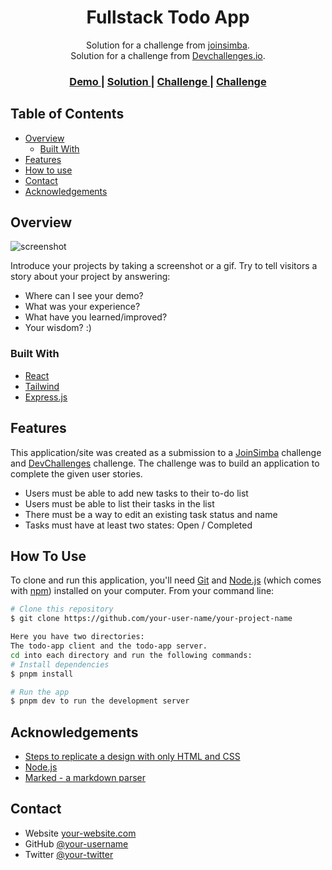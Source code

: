 <!-- Please update value in the {}  -->

<h1 align="center">Fullstack Todo App</h1>

<div align="center">
   Solution for a challenge from  <a href="https://www.joinsimba.com/" target="_blank">joinsimba</a>.
</div>
<div align="center">
   Solution for a challenge from  <a href="http://devchallenges.io" target="_blank">Devchallenges.io</a>.
</div>

<div align="center">
  <h3>
    <a href="https://{your-demo-link.your-domain}">
      Demo
    </a>
    <span> | </span>
    <a href="https://{your-url-to-the-solution}">
      Solution
    </a>
    <span> | </span>
    <a href="
    https://dusty-mandible-d31.notion.site/Simba-Coding-challenge-c7f9db1e2a524043974e661d810dc468">
      Challenge
    </a>
    <span> | </span>
    <a href="https://devchallenges.io/challenges/hH6PbOHBdPm6otzw2De5">
      Challenge
    </a>
  </h3>
</div>

<!-- TABLE OF CONTENTS -->

## Table of Contents

- [Overview](#overview)
  - [Built With](#built-with)
- [Features](#features)
- [How to use](#how-to-use)
- [Contact](#contact)
- [Acknowledgements](#acknowledgements)

<!-- OVERVIEW -->

## Overview

![screenshot](https://user-images.githubusercontent.com/16707738/92399059-5716eb00-f132-11ea-8b14-bcacdc8ec97b.png)

Introduce your projects by taking a screenshot or a gif. Try to tell visitors a story about your project by answering:

- Where can I see your demo?
- What was your experience?
- What have you learned/improved?
- Your wisdom? :)

### Built With

<!-- This section should list any major frameworks that you built your project using. Here are a few examples.-->

- [React](https://reactjs.org/)
- [Tailwind](https://tailwindcss.com/)
- [Express.js](http://expressjs.com/)

## Features

<!-- List the features of your application or follow the template. Don't share the figma file here :) -->

This application/site was created as a submission to a [JoinSimba](https://dusty-mandible-d31.notion.site/Simba-Coding-challenge-c7f9db1e2a524043974e661d810dc468") challenge and [DevChallenges](https://devchallenges.io/challenges) challenge. The challenge was to build an application to complete the given user stories.

- Users must be able to add new tasks to their to-do list
- Users must be able to list their tasks in the list
- There must be a way to edit an existing task status and name
- Tasks must have at least two states: Open / Completed

## How To Use

<!-- Example: -->

To clone and run this application, you'll need [Git](https://git-scm.com) and [Node.js](https://nodejs.org/en/download/) (which comes with [npm](http://npmjs.com)) installed on your computer. From your command line:

```bash
# Clone this repository
$ git clone https://github.com/your-user-name/your-project-name

Here you have two directories:
The todo-app client and the todo-app server.
cd into each directory and run the following commands:
# Install dependencies
$ pnpm install

# Run the app
$ pnpm dev to run the development server
```

## Acknowledgements

<!-- This section should list any articles or add-ons/plugins that helps you to complete the project. This is optional but it will help you in the future. For example: -->

- [Steps to replicate a design with only HTML and CSS](https://devchallenges-blogs.web.app/how-to-replicate-design/)
- [Node.js](https://nodejs.org/)
- [Marked - a markdown parser](https://github.com/chjj/marked)

## Contact

- Website [your-website.com](https://{your-web-site-link})
- GitHub [@your-username](https://{github.com/your-usermame})
- Twitter [@your-twitter](https://{twitter.com/your-username})
